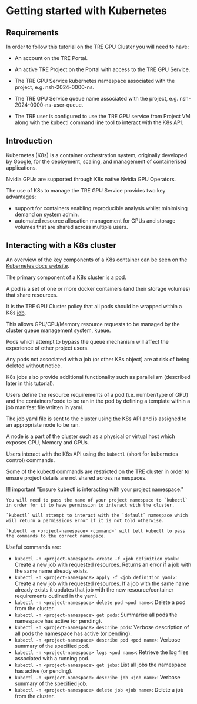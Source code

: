# Getting started with Kubernetes

## Requirements

In order to follow this tutorial on the TRE GPU Cluster you will need to have:

- An account on the TRE Portal.

- An active TRE Project on the Portal with access to the TRE GPU Service.

- The TRE GPU Service kubernetes namespace associated with the project, e.g. nsh-2024-0000-ns.

- The TRE GPU Service queue name associated with the project, e.g. nsh-2024-0000-ns-user-queue.

- The TRE user is configured to use the TRE GPU service from Project VM along with the kubectl command line tool to interact with the K8s API.

## Introduction

Kubernetes (K8s) is a container orchestration system, originally developed by Google, for the deployment, scaling, and management of containerised applications.

Nvidia GPUs are supported through K8s native Nvidia GPU Operators.

The use of K8s to manage the TRE GPU Service provides two key advantages:

- support for containers enabling reproducible analysis whilst minimising demand on system admin.
- automated resource allocation management for GPUs and storage volumes that are shared across multiple users.

## Interacting with a K8s cluster

An overview of the key components of a K8s container can be seen on the [Kubernetes docs website](https://kubernetes.io/docs/concepts/overview/components/).

The primary component of a K8s cluster is a pod.

A pod is a set of one or more docker containers (and their storage volumes) that share resources.

It is the TRE GPU Cluster policy that all pods should be wrapped within a K8s [job](https://kubernetes.io/docs/concepts/workloads/controllers/job/).

This allows GPU/CPU/Memory resource requests to be managed by the cluster queue management system, kueue.

Pods which attempt to bypass the queue mechanism will affect the experience of other project users.

Any pods not associated with a job (or other K8s object) are at risk of being deleted without notice.

K8s jobs also provide additional functionality such as parallelism (described later in this tutorial).

Users define the resource requirements of a pod (i.e. number/type of GPU) and the containers/code to be ran in the pod by defining a template within a job manifest file written in yaml.

The job yaml file is sent to the cluster using the K8s API and is assigned to an appropriate node to be ran.

A node is a part of the cluster such as a physical or virtual host which exposes CPU, Memory and GPUs.

Users interact with the K8s API using the `kubectl` (short for kubernetes control) commands.

Some of the kubectl commands are restricted on the TRE cluster in order to ensure project details are not shared across namespaces.

!!! important "Ensure kubectl is interacting with your project namespace."

    You will need to pass the name of your project namespace to `kubectl` in order for it to have permission to interact with the cluster.

    `kubectl` will attempt to interact with the `default` namespace which will return a permissions error if it is not told otherwise.

    `kubectl -n <project-namespace> <command>` will tell kubectl to pass the commands to the correct namespace.

Useful commands are:

- `kubectl -n <project-namespace> create -f <job definition yaml>`: Create a new job with requested resources. Returns an error if a job with the same name already exists.
- `kubectl -n <project-namespace> apply -f <job definition yaml>`: Create a new job with requested resources. If a job with the same name already exists it updates that job with the new resource/container requirements outlined in the yaml.
- `kubectl -n <project-namespace> delete pod <pod name>`: Delete a pod from the cluster.
- `kubectl -n <project-namespace> get pods`: Summarise all pods the namespace has active (or pending).
- `kubectl -n <project-namespace> describe pods`: Verbose description of all pods the namespace has active (or pending).
- `kubectl -n <project-namespace> describe pod <pod name>`: Verbose summary of the specified pod.
- `kubectl -n <project-namespace> logs <pod name>`: Retrieve the log files associated with a running pod.
- `kubectl -n <project-namespace> get jobs`:  List all jobs the namespace has active (or pending).
- `kubectl -n <project-namespace> describe job <job name>`: Verbose summary of the specified job.
- `kubectl -n <project-namespace> delete job <job name>`: Delete a job from the cluster.
